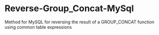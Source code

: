 # Reverse-Group_Concat-MySql
Method for MySQL for reversing the result of a GROUP_CONCAT function using common table expressions
